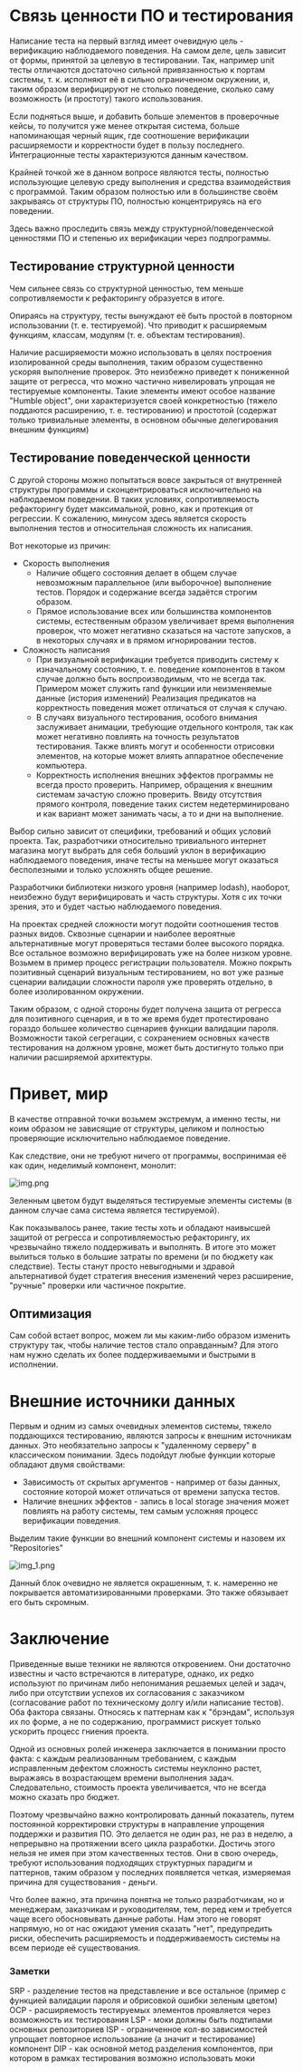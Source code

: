 # Связь ценности ПО и тестирования

Написание теста на первый взгляд имеет очевидную цель - верификацию наблюдаемого поведения. На самом деле, цель зависит
от формы, принятой за целевую в тестировании. Так, например unit тесты отличаются достаточно сильной привязанностью к
портам системы, т. к. исполняют её в сильно ограниченном окружении, и, таким образом верифицируют не столько поведение,
сколько саму возможность (и простоту) такого использования.

Если подняться выше, и добавить больше элементов в проверочные кейсы, то получится уже менее открытая система, больше
напоминающая черный ящик, где соотношение верификации расширяемости и корректности будет в пользу последнего.
Интеграционные тесты характеризуются данным качеством.

Крайней точкой же в данном вопросе являются тесты, полностью использующие целевую среду выполнения и средства
взаимодействия с программой. Таким образом полностью или в большинстве своём закрываясь от структуры ПО, полностью
концентрируясь на его поведении.

Здесь важно проследить связь между структурной/поведенческой ценностями ПО и степенью их верификации через
подпрограммы.

## Тестирование структурной ценности

Чем сильнее связь со структурной ценностью, тем меньше сопротивляемости к рефакторингу образуется в итоге.

Опираясь на структуру, тесты вынуждают её быть простой в повторном использовании (т. е. тестируемой). Что приводит к
расширяемым функциям, классам, модулям (т. е. объектам тестирования).

Наличие расширяемости можно использовать в целях построения изолированной среды выполнения, таким образом
существенно ускоряя выполнение проверок. Это неизбежно приведет к пониженной защите от регресса, что можно частично
нивелировать упрощая не тестируемые компоненты. Такие элементы имеют особое название "Humble object", они
характеризуется своей конкретностью (тяжело поддаются расширению, т. е. тестированию) и простотой (содержат только
тривиальные элементы, в основном обычные делегирования внешним функциям)

## Тестирование поведенческой ценности

С другой стороны можно попытаться вовсе закрыться от внутренней структуры программы и сконцентрироваться исключительно
на наблюдаемом поведении. В таких условиях, сопротивляемость рефакторингу будет максимальной, ровно, как и протекция от
регрессии. К сожалению, минусом здесь является скорость выполнения тестов и относительная сложность их написания.

Вот некоторые из причин:

* Скорость выполнения
    * Наличие общего состояния делает в общем случае невозможным параллельное (или выборочное)
      выполнение тестов. Порядок и содержание всегда задаётся строгим образом.
    * Прямое использование всех или большинства компонентов системы, естественным образом
      увеличивает время выполнения проверок, что может негативно сказаться на частоте запусков, а в некоторых
      случаях и в прямом игнорировании тестов.
* Сложность написания
    * При визуальной верификации требуется приводить систему к изначальному
      состоянию, т. е. поведение компонентов в таком случае должно быть воспроизводимым, что не всегда так. Примером
      может служить rand функции или неизменяемые данные (история изменений) Реализация предикатов на корректность
      поведения может отличаться от случая к случаю.
    * В случаях визуального тестирования, особого внимания заслуживает анимации, требующие отдельного контроля, так как
      может негативно повлиять на точность результатов тестирования. Также влиять могут и особенности отрисовки
      элементов, на которые может влиять аппаратное обеспечение компьютера.
    * Корректность исполнения внешних эффектов программы не всегда просто проверить. Например, обращения к внешним
      системам зачастую сложно проверить. Ввиду отсутствия прямого контроля, поведение таких систем недетерминировано и
      как вариант может занимать часы, а то и дни на выполнение.

Выбор сильно зависит от специфики, требований и общих условий проекта. Так, разработчики относительно тривиального
интернет магазина могут выбрать для себя больший уклон в верификацию наблюдаемого поведения, иначе тесты на меньшее
могут оказаться бесполезными и только усложнять общее решение.

Разработчики библиотеки низкого уровня (например lodash), наоборот, неизбежно будут верифицировать и часть структуры.
Хотя с их точки зрения, это и будет частью наблюдаемого поведения.

На проектах средней сложности могут подойти соотношения тестов разных видов. Сквозные сценарии и наиболее вероятные
альтернативные могут проверяться тестами более высокого порядка. Все остальное возможно верифицировать уже на более
низком уровне. Возьмем в пример процесс регистрации пользователя. Можно покрыть позитивный сценарий визуальным
тестированием, но вот уже разные сценарии валидации сложности пароля уже проверять отдельно, в более изолированном
окружении.

Таким образом, с одной стороны будет получена защита от регресса для позитивного сценария, и в то же время
будет протестировано гораздо большее количество сценариев функции валидации пароля. Возможности такой сегрегации, с
сохранением основных качеств тестирования на должном уровне, может быть достигнуто только при наличии расширяемой
архитектуры.

# Привет, мир

В качестве отправной точки возьмем экстремум, а именно тесты, ни коим образом не зависящие от структуры, целиком и
полностью проверяющие исключительно наблюдаемое поведение.

Как следствие, они не требуют ничего от программы, воспринимая её как один, неделимый компонент, монолит:

![img.png](img.png)

Зеленным цветом будут выделяться тестируемые элементы системы (в данном случае сама система является тестируемой).

Как показывалось ранее, такие тесты хоть и обладают наивысшей защитой от регресса и сопротивляемостью рефакторингу, их
чрезвычайно тяжело поддерживать и выполнять. В итоге это может вылиться только в большие затраты по времени (и по
бюджету как следствие). Тесты станут просто невыгодными и здравой альтернативой будет стратегия внесения изменений через
расширение, "ручные" проверки или частичное покрытие.

## Оптимизация

Сам собой встает вопрос, можем ли мы каким-либо образом изменить структуру так, чтобы наличие тестов стало оправданным?
Для этого нам нужно сделать их более поддерживаемыми и быстрыми в исполнении.

# Внешние источники данных

Первым и одним из самых очевидных элементов системы, тяжело поддающихся тестированию, являются запросы к внешним
источникам данных. Это необязательно запросы к "удаленному серверу" в классическом понимании. Здесь подойдут
любые функции которые обладают двумя свойствами:

* Зависимость от скрытых аргументов - например от базы данных, состояние которой может отличаться от времени запуска
  тестов.
* Наличие внешних эффектов - запись в local storage значения может повлиять на работу системы, тем самым усложняя
  процесс верификации поведения.

Выделим такие функции во внешний компонент системы и назовем их "Repositories"

![img_1.png](img_1.png)

Данный блок очевидно не является окрашенным, т. к. намеренно не покрывается автоматизированными проверками. Это также
обязывает его быть скромным.

# Заключение

Приведенные выше техники не являются откровением. Они достаточно известны и часто встречаются в литературе, однако, их
редко используют по причинам либо непонимания решаемых целей и задач, либо при отсутствии успехов их согласования с
заказчиком (согласование работ по техническому долгу и/или написание тестов). Оба фактора связаны. Относясь к паттернам
как к "брэндам", используя их по форме, а не по содержанию, программист рискует только ускорить процесс гниения проекта.

Одной из основных ролей инженера заключается в понимании просто факта: с каждым реализованным требованием, с каждым
исправленным дефектом сложность системы неуклонно растет, выражаясь в возрастающем времени выполнения задач.
Следовательно, стоимость проекта увеличивается, что не всегда можно сказать про бюджет.

Поэтому чрезвычайно важно контролировать данный показатель, путем постоянной корректировки структуры в направление
упрощения поддержки и развития ПО. Это делается не один раз, не раз в неделю, а непрерывно на протяжении всего цикла
разработки. Достичь этого нельзя не имея при этом качественных тестов. Они в свою очередь, требуют использования
подходящих структурных парадигм и паттернов, таким образом у последних появляется четкая, измеряемая причина для
существования - деньги.

Что более важно, эта причина понятна не только разработчикам, но и менеджерам, заказчикам и руководителям, тем, перед
кем и требуется чаще всего обосновывать данные работы. Нам этого не говорят напрямую, но от нас ожидают умения сказать
"нет", предупредить риски, обеспечить расширяемость и поддерживаемость системы на всем периоде её существования.

### Заметки

SRP - разделение тестов на представление и все остальное (пример с функцией валидации пароля и обрисовкой ошибки зеленым
цветом)
OCP - расширяемость тестируемых элементов проявляется через возможность их тестирования
LSP - моки должны быть подтипами основных репозиториев
ISP - ограниченное кол-во зависимостей упрощает повторное использование (а значит и тестирование) компонент
DIP - как основной метод разделения компонентов, при котором в рамках тестирования возможно использовать моки